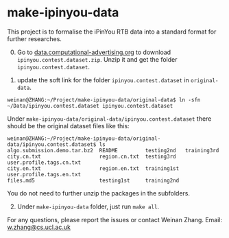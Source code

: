 make-ipinyou-data
=================

This project is to formalise the iPinYou RTB data into a standard format for further researches.

0. Go to [data.computational-advertising.org](http://data.computational-advertising.org) to download `ipinyou.contest.dataset.zip`. Unzip it and get the folder `ipinyou.contest.dataset`.

1. update the soft link for the folder `ipinyou.contest.dataset` in `original-data`. 
```
weinan@ZHANG:~/Project/make-ipinyou-data/original-data$ ln -sfn ~/Data/ipinyou.contest.dataset ipinyou.contest.dataset
```
Under `make-ipinyou-data/original-data/ipinyou.contest.dataset` there should be the original dataset files like this:
```
weinan@ZHANG:~/Project/make-ipinyou-data/original-data/ipinyou.contest.dataset$ ls
algo.submission.demo.tar.bz2  README         testing2nd   training3rd
city.cn.txt                   region.cn.txt  testing3rd   user.profile.tags.cn.txt
city.en.txt                   region.en.txt  training1st  user.profile.tags.en.txt
files.md5                     testing1st     training2nd
```
You do not need to further unzip the packages in the subfolders.


2. Under `make-ipinyou-data` folder, just run `make all`.

For any questions, please report the issues or contact Weinan Zhang. Email: w.zhang@cs.ucl.ac.uk
